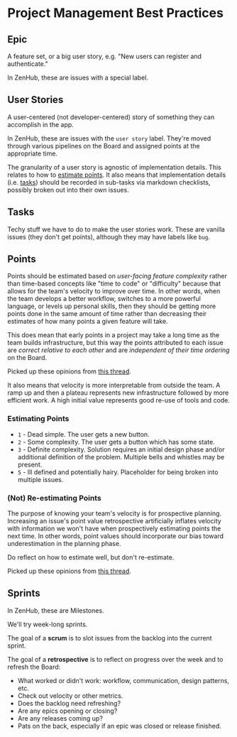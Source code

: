 # Project Management Best Practices

## Epic

A feature set, or a big user story, e.g. "New users can register and authenticate."

In ZenHub, these are issues with a special label.

## User Stories

A user-centered (not developer-centered) story of something they can accomplish in the app.

In ZenHub, these are issues with the `user story` label. They're moved through various pipelines on the Board and assigned points at the appropriate time.

The granularity of a user story is agnostic of implementation details. This relates to how to [estimate points](#points). It also means that implementation details (i.e. [tasks](#tasks)) should be recorded in sub-tasks via markdown checklists, possibly broken out into their own issues.

## Tasks

Techy stuff we have to do to make the user stories work. These are vanilla issues (they don't get points), although they may have labels like `bug`.

## Points

Points should be estimated based on _user-facing feature complexity_ rather than time-based concepts like "time to code" or "difficulty" because that allows for the team's velocity to improve over time. In other words, when the team develops a better workflow, switches to a more powerful language, or levels up personal skills, then they should be getting more points done in the same amount of time rather than decreasing their estimates of how many points a given feature will take.

This does mean that early points in a project may take a long time as the team builds infrastructure, but this way the points attributed to each issue are _correct relative to each other_ and are _independent of their time ordering_ on the Board.

Picked up these opinions from [this thread](https://softwareengineering.stackexchange.com/questions/173292/should-you-ever-re-estimate-user-stories/173308#173308).

It also means that velocity is more interpretable from outside the team. A ramp up and then a plateau represents new infrastructure followed by more efficient work. A high initial value represents good re-use of tools and code.

### Estimating Points

* `1` - Dead simple. The user gets a new button.
* `2` - Some complexity. The user gets a button which has some state.
* `3` - Definite complexity. Solution requires an initial design phase and/or additional definition of the problem. Multiple bells and whistles may be present.
* `5` - Ill defined and potentially hairy. Placeholder for being broken into multiple issues.

### (Not) Re-estimating Points

The purpose of knowing your team's velocity is for prospective planning. Increasing an issue's point value retrospective artificially inflates velocity with information we won't have when prospectively estimating points the next time. In other words, point values should incorporate our bias toward underestimation in the planning phase.

Do reflect on how to estimate well, but don't re-estimate.

Picked up these opinions from [this thread](https://softwareengineering.stackexchange.com/questions/173292/should-you-ever-re-estimate-user-stories/173308#173308).

## Sprints

In ZenHub, these are Milestones.

We'll try week-long sprints.

The goal of a **scrum** is to slot issues from the backlog into the current sprint.

The goal of a **retrospective** is to reflect on progress over the week and to refresh the Board:

* What worked or didn't work: workflow, communication, design patterns, etc.
* Check out velocity or other metrics.
* Does the backlog need refreshing?
* Are any epics opening or closing?
* Are any releases coming up?
* Pats on the back, especially if an epic was closed or release finished.
